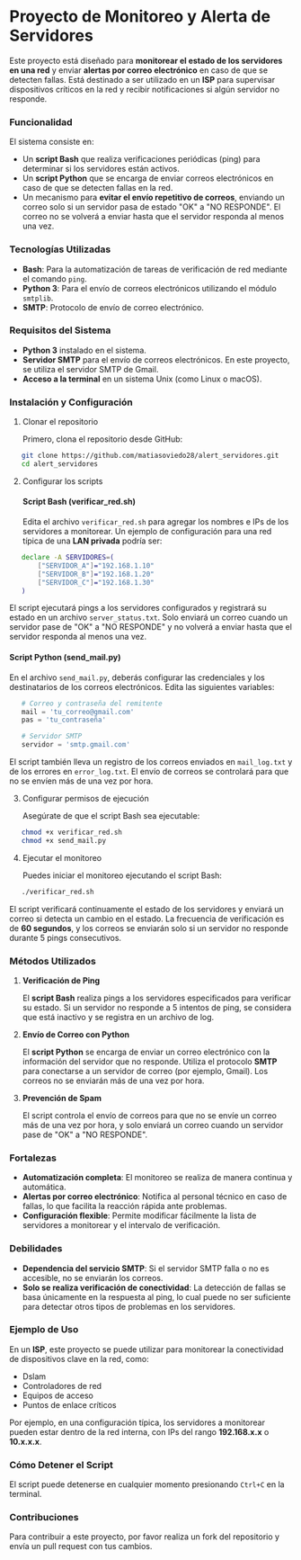# Proyecto de Monitoreo y Alerta de Servidores

Este proyecto está diseñado para **monitorear el estado de los servidores en una red** y enviar **alertas por correo electrónico** en caso de que se detecten fallas. Está destinado a ser utilizado en un **ISP** para supervisar dispositivos críticos en la red y recibir notificaciones si algún servidor no responde.

### Funcionalidad

El sistema consiste en:
- Un **script Bash** que realiza verificaciones periódicas (ping) para determinar si los servidores están activos.
- Un **script Python** que se encarga de enviar correos electrónicos en caso de que se detecten fallas en la red.
- Un mecanismo para **evitar el envío repetitivo de correos**, enviando un correo solo si un servidor pasa de estado "OK" a "NO RESPONDE". El correo no se volverá a enviar hasta que el servidor responda al menos una vez.

### Tecnologías Utilizadas

- **Bash**: Para la automatización de tareas de verificación de red mediante el comando `ping`.
- **Python 3**: Para el envío de correos electrónicos utilizando el módulo `smtplib`.
- **SMTP**: Protocolo de envío de correo electrónico.

### Requisitos del Sistema

- **Python 3** instalado en el sistema.
- **Servidor SMTP** para el envío de correos electrónicos. En este proyecto, se utiliza el servidor SMTP de Gmail.
- **Acceso a la terminal** en un sistema Unix (como Linux o macOS).

### Instalación y Configuración

1. Clonar el repositorio

   Primero, clona el repositorio desde GitHub:
```bash
   git clone https://github.com/matiasoviedo28/alert_servidores.git  
   cd alert_servidores  
```

2. Configurar los scripts

   #### Script Bash (verificar_red.sh)

   Edita el archivo `verificar_red.sh` para agregar los nombres e IPs de los servidores a monitorear. Un ejemplo de configuración para una red típica de una **LAN privada** podría ser:
```bash
   declare -A SERVIDORES=(  
       ["SERVIDOR_A"]="192.168.1.10"  
       ["SERVIDOR_B"]="192.168.1.20"  
       ["SERVIDOR_C"]="192.168.1.30"  
   )  
```

   El script ejecutará pings a los servidores configurados y registrará su estado en un archivo `server_status.txt`. Solo enviará un correo cuando un servidor pase de "OK" a "NO RESPONDE" y no volverá a enviar hasta que el servidor responda al menos una vez.

   #### Script Python (send_mail.py)

   En el archivo `send_mail.py`, deberás configurar las credenciales y los destinatarios de los correos electrónicos. Edita las siguientes variables:
```python
   # Correo y contraseña del remitente  
   mail = 'tu_correo@gmail.com'  
   pas = 'tu_contraseña'  

   # Servidor SMTP  
   servidor = 'smtp.gmail.com'
```  

   El script también lleva un registro de los correos enviados en `mail_log.txt` y de los errores en `error_log.txt`. El envío de correos se controlará para que no se envíen más de una vez por hora.

3. Configurar permisos de ejecución

   Asegúrate de que el script Bash sea ejecutable:
```bash
   chmod +x verificar_red.sh 
   chmod +x send_mail.py
``` 

4. Ejecutar el monitoreo

   Puedes iniciar el monitoreo ejecutando el script Bash:
```bash
   ./verificar_red.sh 
``` 

   El script verificará continuamente el estado de los servidores y enviará un correo si detecta un cambio en el estado. La frecuencia de verificación es de **60 segundos**, y los correos se enviarán solo si un servidor no responde durante 5 pings consecutivos.

### Métodos Utilizados

1. **Verificación de Ping**

   El **script Bash** realiza pings a los servidores especificados para verificar su estado. Si un servidor no responde a 5 intentos de ping, se considera que está inactivo y se registra en un archivo de log.

2. **Envío de Correo con Python**

   El **script Python** se encarga de enviar un correo electrónico con la información del servidor que no responde. Utiliza el protocolo **SMTP** para conectarse a un servidor de correo (por ejemplo, Gmail). Los correos no se enviarán más de una vez por hora.

3. **Prevención de Spam**

   El script controla el envío de correos para que no se envíe un correo más de una vez por hora, y solo enviará un correo cuando un servidor pase de "OK" a "NO RESPONDE".

### Fortalezas

- **Automatización completa**: El monitoreo se realiza de manera continua y automática.
- **Alertas por correo electrónico**: Notifica al personal técnico en caso de fallas, lo que facilita la reacción rápida ante problemas.
- **Configuración flexible**: Permite modificar fácilmente la lista de servidores a monitorear y el intervalo de verificación.

### Debilidades

- **Dependencia del servicio SMTP**: Si el servidor SMTP falla o no es accesible, no se enviarán los correos.
- **Solo se realiza verificación de conectividad**: La detección de fallas se basa únicamente en la respuesta al ping, lo cual puede no ser suficiente para detectar otros tipos de problemas en los servidores.

### Ejemplo de Uso

En un **ISP**, este proyecto se puede utilizar para monitorear la conectividad de dispositivos clave en la red, como:

- Dslam
- Controladores de red
- Equipos de acceso
- Puntos de enlace críticos

Por ejemplo, en una configuración típica, los servidores a monitorear pueden estar dentro de la red interna, con IPs del rango **192.168.x.x** o **10.x.x.x**.

### Cómo Detener el Script

El script puede detenerse en cualquier momento presionando `Ctrl+C` en la terminal.

### Contribuciones

Para contribuir a este proyecto, por favor realiza un fork del repositorio y envía un pull request con tus cambios.